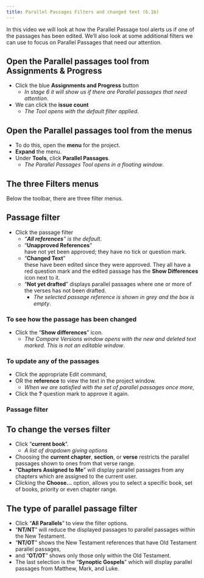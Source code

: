 ```yaml
---
title: Parallel Passages Filters and changed text (6.1b)
---
```

In this video we will look at how the Parallel Passage tool alerts us if one of the passages has been edited. We’ll also look at some additional filters we can use to focus on Parallel Passages that need our attention.

## Open the Parallel passages tool from Assignments & Progress

-  Click the blue **Assignments and Progress** button
    -  *In stage 6 it will show us if there are Parallel passages that need attention*.
-  We can click the **issue count**
    -  *The Tool opens with the default filter applied*.

## Open the Parallel passages tool from the menus

-  To do this, open the **menu** for the project.
-  **Expand** the menu.
-  Under **Tools**, click **Parallel Passages**.
    -  *The Parallel Passages Tool opens in a floating window*.


## The three Filters menus

Below the toolbar, there are three filter menus.

## Passage filter

-  Click the passage filter
    -  *“**All references**” is the default*.
    -  “**Unapproved References**”  
    have not yet been approved; they have no tick or question mark.
    -  “**Changed Text**”  
    these have been edited since they were approved. They all have a red question mark and the edited passage has the **Show Differences** icon next to it.
    -  “**Not yet drafted**”  displays parallel passages where one or more of the verses has not been drafted.
        -  *The selected passage reference is shown in grey and the box is empty*.

### To see how the passage has been changed

-  Click the “**Show differences**” icon.
    -  *The Compare Versions window opens with the new and deleted text marked. This is not an editable window*.

### To update any of the passages

-  Click the appropriate Edit command,
-  OR the **reference** to view the text in the project window.
    -  *When we are satisfied with the set of parallel passages once more*,
-  Click the **?** question mark to approve it again.

### Passage filter

## To change the verses filter

-  Click “**current book**”.
    -  *A list of dropdown giving options*
-  Choosing the **current chapter**, **section**, or **verse** restricts the parallel passages shown to ones from that verse range.
-  “**Chapters Assigned to Me**” will display parallel passages from any chapters which are assigned to the current user.
-  Clicking the **Choose…** option, allows you to select a specific book, set of books, priority or even chapter range.

## The type of parallel passage filter

-  Click “**All Parallels**” to view the filter options.
-  “**NT/NT**” will reduce the displayed passages to parallel passages within the New Testament.
-  “**NT/OT**” shows the New Testament references that have Old Testament parallel passages,
-  and “**OT/OT**” shows only those only within the Old Testament.
-  The last selection is the “**Synoptic Gospels**” which will display parallel passages from Matthew, Mark, and Luke.
